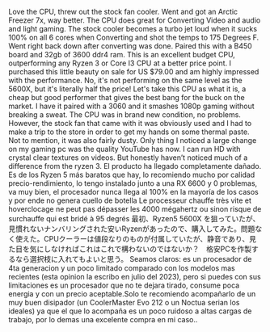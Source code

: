 Love the CPU, threw out the stock fan cooler. Went and got an Arctic Freezer 7x, way better. The CPU does great for Converting Video and audio and light gaming. The stock cooler becomes a turbo jet loud when it sucks 100% on all 6 cores when Converting and shot the temps to 175 Degrees F. Went right back down after converting was done. Paired this with a B450 board and 32gb of 3600 ddr4 ram.
This is an excellent budget CPU, outperforming any Ryzen 3 or Core I3 CPU at a better price point.  I purchased this little beauty on sale for US $79.00 and am highly impressed with the performance.  No, it's not performing on the same level as the 5600X, but it's literally half the price!  Let's take this CPU as what it is, a cheap but good performer that gives the best bang for the buck on the market.  I have it paired with a 3060 and it smashes 1080p gaming without breaking a sweat.
The CPU was in brand new condition, no problems. However, the stock fan that came with it was obviously used and I had to make a trip to the store in order to get my hands on some thermal paste. Not to mention, it was also fairly dusty.
Only thing I noticed a large change on my gaming pc was the quality YouTube has now. I can run HD with crystal clear textures on videos. But honestly haven’t noticed much of a difference from the ryzen 3.
El producto ha llegado completamente dañado.
Es de los Ryzen 5 más baratos que hay, lo recomiendo mucho por calidad precio-rendimiento, lo tengo instalado junto a una RX 6600 y 0 problemas, va muy bien, el procesador nunca llega al 100% en la mayoría de los casos y por ende no genera cuello de botella
Le processeur chauffe très vite et hoverclocage ne peut pas dépasser les 4000 mégahertz ou sinon risque de surchauffe qui est bridé à 95 degrés
最初、Ryzen5 5600X を狙っていたが、見慣れないナンバリングされた安いRyzenがあったので、購入してみた。問題なく使えた。CPUクーラーは値段なりのものが付属していたが、静音であり、見た目を気にしなければこれはこれで構わないのではないか？　格安PCを作製するなら選択枝に入れてもよいと思う。
Seamos claros: es un procesador de 4ta generacion y un poco limitado comparado con los modelos mas recientes (esta opinion la escribo en julio del 2023), pero si puedes con sus limitaciones es un procesador que no te dejara tirado, consume poca energia y con un precio aceptable.Solo te recomiendo acompañarlo de un muy buen disipador (un CoolerMaster Evo 212 o un Noctua serian los ideales) ya que el que lo acompaña es un poco ruidoso a altas cargas de trabajo, por lo demas una excelente compra en mi caso..
